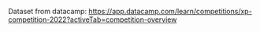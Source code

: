 Dataset from datacamp: https://app.datacamp.com/learn/competitions/xp-competition-2022?activeTab=competition-overview
